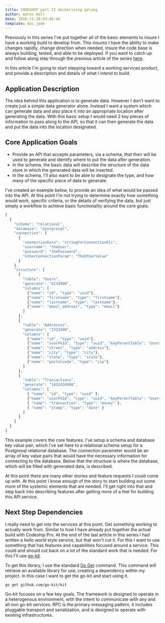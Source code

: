 ```yaml
---
title: CODESHIP part II dockerizing golang
author: Adron Hall
date: 2016-11-20:03:40:46
template: doc.jade
---
```

Previously in this series I've put together all of the basic elements to insure I have a working build to develop from. This insures I have the ability to make changes rapidly, change direction when needed, insure the code base is always building, tested, and able to be deployed. If you want to catch up and follow along step through the previous article of the series [here](#part1).

In this article I'm going to start stepping toward a working services product, and provide a description and details of what I intend to build.

## Application Description

The idea behind this application is to generate data. However I don't want to create just a simple data generator alone. Instead I want a system which can generate data and also place it into an appropriate location after generating the data. With this basic setup I would need 2 key pieces of information to pass along to the API, so that it can then generate the data and put the data into the location designated.

## Core Application Goals

* Provide an API that accepts parameters, via a schema, that then will be used to generate and identify where to put the data after generation.
* In the schema, the basic data will describe the structure of the data store in which the generated data will be inserted.
* In the schema, I'll also want to be able to designate the type, and how many of the specific piece of data to generate.

I've created an example below, to provide an idea of what would be passed into the API. At this point I'm not trying to determine exactly how something would work, specific criteria, or the details of verifying the data, but just simply a workflow to achieve basic functionality around the core goals.

```javascript
[
  {
    "schema": "relational",
    "database": "postgresql",
    "connection": [
      {
        "connectionData": "stringForConnectionEtc",
        "username": "theUser",
        "password": "thePassword",
        "otherConnectionParam": "TheOtherValue"
      }
    ],
    "structure": [
      {
        "table": "Users",
        "generate": "4234908",
        "columns": [
          {"name": "id", "type": "uuid"},
          {"name": "firstname", "type": "firstname"},
          {"name": "lastname", "type": "lastname"},
          {"name": "email_address", "type": "email"}
        ]
      },
      {
        "table": "Addresses",
        "generate": "2323498",
        "columns": [
          {"name": "id", "type": "uuid"},
          {"name": "userFkId", "type": "uuid", "keyParentTable": "Users", "keyParentColumn": "id"},
          {"name": "street", "type": "address"},
          {"name": "city", "type": "city"},
          {"name": "state", "type": "state"},
          {"name": "postalcode", "type": "zip"}
        ]
      },
      {
        "table": "Transactions",
        "generate": "1432434908",
        "columns": [
          { "name": "id", "type": "uuid" },
          {"name": "userFkId", "type": "uuid", "keyParentTable": "Users", "keyParentColumn": "id"},
          { "name": "transaction", "type": "money" },
          { "name": "stamp", "type": "date" }
        ]
      }
    ]
  }
]
```

This example covers the core features. I've setup a schema and database key value pair, which I've set here to a relational schema setup for a Postgresql relational database. The connection parameter would be an array of key value pairs that would have the necessary information for connecting to the database. Below that the structure is where the database, which will be filled with generated data, is described.

At this point there are many other stories and feature requests I could come up with. At this point I know enough of the story to start building out some more of the systemic elements that are needed. I'll get right into that and step back into describing features after getting more of a feel for building this API service.

## Next Step Dependencies

I really need to get into the services at this point. Get something working to actually work from. Similar to how I have already put together the actual build with Codeship Pro. At the end of the last article in this series I had written a *hello world* style service, but that won't cut it. For this I want to use something that has features and capabilities focused around a service. This could and should cut back on a lot of the standard work that is needed. For this I'll use [go-kit](https://github.com/go-kit/kit).

To get this library, I use the standard [Go Get](https://golang.org/cmd/go/) command. This command will retrieve an available library for use, creating a dependency within my project. In this case I want to get the go-kit and start using it.

`go get github.com/go-kit/kit`

Go-kit focuses on a few key goals. The framework is designed to operate in a heterogenous environment, with the intent to communicate with any and all non go-kit services. RPC is the primary messaging pattern, it includes pluggable transport and serialization, and is designed to operate with existing infrastructures.

